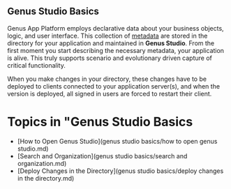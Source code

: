 ## Genus Studio Basics

Genus App Platform employs declarative data about your business objects, logic, and user interface. This collection of [metadata](glossary.md) are stored in the directory for your application and maintained in **Genus Studio**. From the first moment you start describing the necessary metadata, your application is alive. This truly supports scenario and evolutionary driven capture of critical functionality.

When you make changes in your directory, these changes have to be deployed to clients connected to your application server(s), and when the version is deployed, all signed in users are forced to restart their client.

# Topics in "Genus Studio Basics

* [How to Open Genus Studio](genus studio basics/how to open genus studio.md)
* [Search and Organization](genus studio basics/search and organization.md)
* [Deploy Changes in the Directory](genus studio basics/deploy changes in the directory.md)
